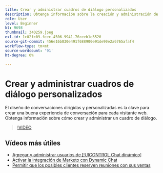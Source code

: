 ```yaml
---
title: Crear y administrar cuadros de diálogo personalizados
description: Obtenga información sobre la creación y administración de cuadros de diálogo personalizados. El diseño de conversaciones dirigidas y personalizadas es la clave para crear una buena experiencia de conversación para cada visitante web.
role: User
level: Beginner
kt: 9698
thumbnail: 340259.jpeg
exl-id: 1c02fc09-feec-4506-9941-76ceeb1e3520
source-git-commit: 456e16b830e491f688900e91de90e2a6765afaf4
workflow-type: tm+mt
source-wordcount: '91'
ht-degree: 0%

---
```


# Crear y administrar cuadros de diálogo personalizados

El diseño de conversaciones dirigidas y personalizadas es la clave para crear una buena experiencia de conversación para cada visitante web. Obtenga información sobre cómo crear y administrar un cuadro de diálogo.

>[!VIDEO](https://video.tv.adobe.com/v/340259/?quality=12&learn=on)

## Vídeos más útiles

* [Agregar y administrar usuarios de [!UICONTROL Chat dinámico]](user-management.md)
* [Activar la integración de Marketo con Dynamic Chat](marketo-integration.md)
* [Permitir que los posibles clientes reserven reuniones con sus ventas](meeting-booking.md)
